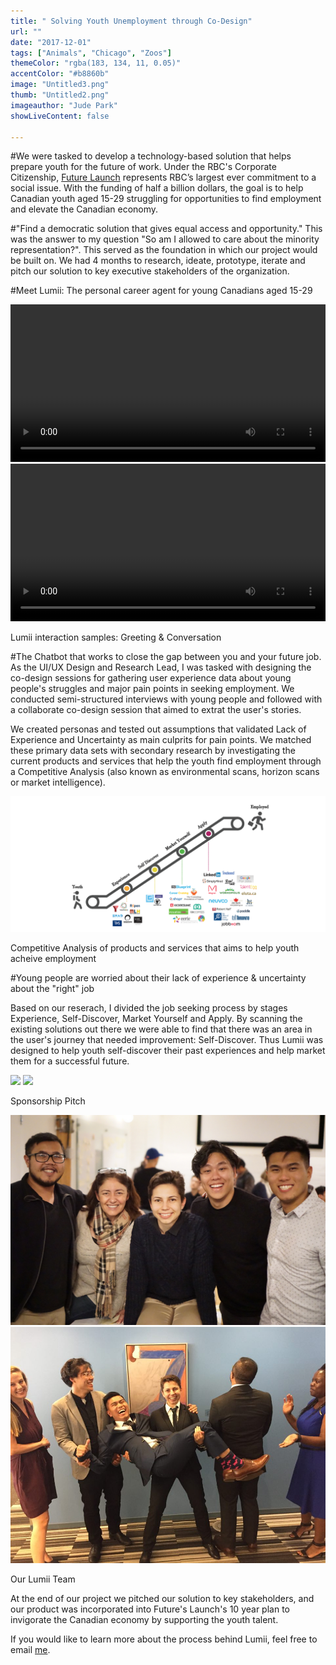 ```yaml
---
title: " Solving Youth Unemployment through Co-Design"
url: ""
date: "2017-12-01"
tags: ["Animals", "Chicago", "Zoos"]
themeColor: "rgba(183, 134, 11, 0.05)"
accentColor: "#b8860b"
image: "Untitled3.png"
thumb: "Untitled2.png"
imageauthor: "Jude Park"
showLiveContent: false

---
```


#We were tasked to develop a technology-based solution that helps prepare youth for the future of work.
Under the RBC's Corporate Citizenship, [Future Launch](https://www.rbc.com/dms/enterprise/futurelaunch/about.html) represents RBC’s largest ever commitment to a social issue. With the funding of half a billion dollars, the goal is to help Canadian youth aged 15-29 struggling for opportunities to find employment and elevate the Canadian economy. 



#"Find a democratic solution that gives equal access and opportunity." 
This was the answer to my question "So am I allowed to care about the minority representation?". This served as the foundation in which our project would be built on. We had 4 months to research, ideate, prototype, iterate and pitch our solution to key executive stakeholders of the organization. 

#Meet Lumii: The personal career agent for young Canadians aged 15-29

<div class="photo-grid-container">
<div class="photo-grid">

<video width="100%" controls loop>
<source src="/ezgif-2-9490e5b96e93.mp4" type="video/mp4">
</video>

<video width="100%" controls loop>
<source src="/lumii-interaction2.mp4" type="video/mp4">
</video>

</div>
</div>
<p class="photo-grid-subtitle">Lumii interaction samples: Greeting & Conversation</p>


#The Chatbot that works to close the gap between you and your future job.
As the UI/UX Design and Research Lead, I was tasked with designing the co-design sessions for gathering user experience data about young people's struggles and major pain points in seeking employment. We conducted semi-structured interviews with young people and followed with a collaborate co-design session that aimed to extrat the user's stories. 

We created personas and tested out assumptions that validated Lack of Experience and Uncertainty as main culprits for pain points. We matched these primary data sets with secondary research by investigating the current products and services that help the youth find employment through a Competitive Analysis (also known as environmental scans, horizon scans or market intelligence). 

<img src="CompetitiveAnalysis.png"/>
<p class="photo-grid-subtitle">Competitive Analysis of products and services that aims to help youth acheive employment</p>

#Young people are worried about their lack of experience & uncertainty about the "right" job

Based on our reserach, I divided the job seeking process by stages Experience, Self-Discover, Market Yourself and Apply. By scanning the existing solutions out there we were able to find that there was an area in the user's journey that needed improvement: Self-Discover. 
Thus Lumii was designed to help youth self-discover their past experiences and help market them for a successful future. 

<div class="photo-grid-container">
<div class="photo-grid">

<img src="1.jpg"/>
<img src="2.jpg"/>

</div>
</div>
<p class="photo-grid-subtitle">Sponsorship Pitch</p>

<div class="photo-grid-container">
<div class="photo-grid">

<img src="4.jpg"/>
<img src="3.jpg"/>

</div>
</div>
<p class="photo-grid-subtitle">Our Lumii Team</p>

At the end of our project we pitched our solution to key stakeholders, and our product was incorporated into Future's Launch's 10 year plan to invigorate the Canadian economy by supporting the youth talent. 

If you would like to learn more about the process behind Lumii, feel free to email [me](mail:jude@judepark.com).